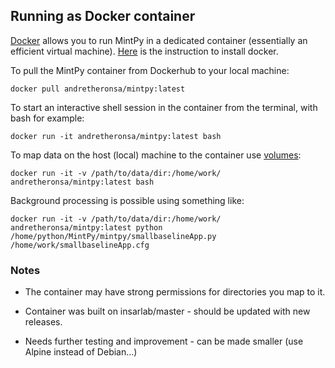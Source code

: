 ## Running as Docker container

[Docker](https://docs.docker.com/get-started/) allows you to run MintPy in a dedicated container (essentially an efficient virtual machine). [Here](https://docs.docker.com/install/) is the instruction to install docker.

To pull the MintPy container from Dockerhub to your local machine: 

```
docker pull andretheronsa/mintpy:latest
```

To start an interactive shell session in the container from the terminal, with bash for example: 

```
docker run -it andretheronsa/mintpy:latest bash
```

To map data on the host (local) machine to the container use [volumes](https://docs.docker.com/storage/volumes/):

```
docker run -it -v /path/to/data/dir:/home/work/ andretheronsa/mintpy:latest bash
```

Background processing is possible using something like:  

```
docker run -it -v /path/to/data/dir:/home/work/ andretheronsa/mintpy:latest python /home/python/MintPy/mintpy/smallbaselineApp.py /home/work/smallbaselineApp.cfg
```

### Notes ###

+ The container may have strong permissions for directories you map to it.   

+ Container was built on insarlab/master - should be updated with new releases.  

+ Needs further testing and improvement - can be made smaller (use Alpine instead of Debian...)  
